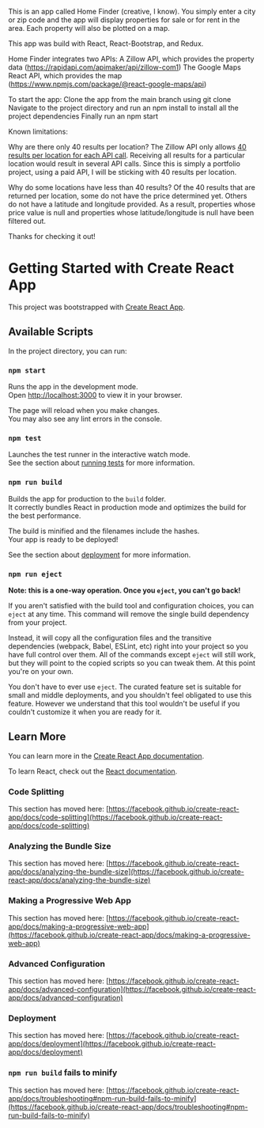 This is an app called Home Finder (creative, I know). You simply enter a city or zip code 
and the app will display properties for sale or for rent in the area. Each property will also be 
plotted on a map.

This app was build with React, React-Bootstrap, and Redux.

Home Finder integrates two APIs:
  A Zillow API, which provides the property data (https://rapidapi.com/apimaker/api/zillow-com1)
  The Google Maps React API, which provides the map (https://www.npmjs.com/package/@react-google-maps/api)

To start the app:
  Clone the app from the main branch using git clone
  Navigate to the project directory and run an npm install to install all the project dependencies
  Finally run an npm start
  
Known limitations:

  Why are there only 40 results per location?
    The Zillow API only allows <a href="https://rapidapi.com/apimaker/api/zillow-com1/tutorials/frequently-asked-   questions#:~:text=40%20records%20per%20page%20is%20the%20maximum.%20You%20will%20have%20to%20use%20the%20loop%20and%20refer%20to%20the%20API%20page%20per%20page%20(f rom%201%20to%2020%2C%2020%20pages%20%3D%2020%20API%20calls).">40 results per location for each API call</a>.
    Receiving all results for a particular location would result in several API calls. Since this is simply a 
    portfolio project, using a paid API, I will be sticking with 40 results per location.
  
  Why do some locations have less than 40 results?
    Of the 40 results that are returned per location, some do not have the price determined yet. Others do not have a latitude and longitude provided. 
    As a result, properties whose price value is null and properties whose latitude/longitude is null have been filtered out.

Thanks for checking it out!



# Getting Started with Create React App

This project was bootstrapped with [Create React App](https://github.com/facebook/create-react-app).

## Available Scripts

In the project directory, you can run:

### `npm start`

Runs the app in the development mode.\
Open [http://localhost:3000](http://localhost:3000) to view it in your browser.

The page will reload when you make changes.\
You may also see any lint errors in the console.

### `npm test`

Launches the test runner in the interactive watch mode.\
See the section about [running tests](https://facebook.github.io/create-react-app/docs/running-tests) for more information.

### `npm run build`

Builds the app for production to the `build` folder.\
It correctly bundles React in production mode and optimizes the build for the best performance.

The build is minified and the filenames include the hashes.\
Your app is ready to be deployed!

See the section about [deployment](https://facebook.github.io/create-react-app/docs/deployment) for more information.

### `npm run eject`

**Note: this is a one-way operation. Once you `eject`, you can't go back!**

If you aren't satisfied with the build tool and configuration choices, you can `eject` at any time. This command will remove the single build dependency from your project.

Instead, it will copy all the configuration files and the transitive dependencies (webpack, Babel, ESLint, etc) right into your project so you have full control over them. All of the commands except `eject` will still work, but they will point to the copied scripts so you can tweak them. At this point you're on your own.

You don't have to ever use `eject`. The curated feature set is suitable for small and middle deployments, and you shouldn't feel obligated to use this feature. However we understand that this tool wouldn't be useful if you couldn't customize it when you are ready for it.

## Learn More

You can learn more in the [Create React App documentation](https://facebook.github.io/create-react-app/docs/getting-started).

To learn React, check out the [React documentation](https://reactjs.org/).

### Code Splitting

This section has moved here: [https://facebook.github.io/create-react-app/docs/code-splitting](https://facebook.github.io/create-react-app/docs/code-splitting)

### Analyzing the Bundle Size

This section has moved here: [https://facebook.github.io/create-react-app/docs/analyzing-the-bundle-size](https://facebook.github.io/create-react-app/docs/analyzing-the-bundle-size)

### Making a Progressive Web App

This section has moved here: [https://facebook.github.io/create-react-app/docs/making-a-progressive-web-app](https://facebook.github.io/create-react-app/docs/making-a-progressive-web-app)

### Advanced Configuration

This section has moved here: [https://facebook.github.io/create-react-app/docs/advanced-configuration](https://facebook.github.io/create-react-app/docs/advanced-configuration)

### Deployment

This section has moved here: [https://facebook.github.io/create-react-app/docs/deployment](https://facebook.github.io/create-react-app/docs/deployment)

### `npm run build` fails to minify

This section has moved here: [https://facebook.github.io/create-react-app/docs/troubleshooting#npm-run-build-fails-to-minify](https://facebook.github.io/create-react-app/docs/troubleshooting#npm-run-build-fails-to-minify)
